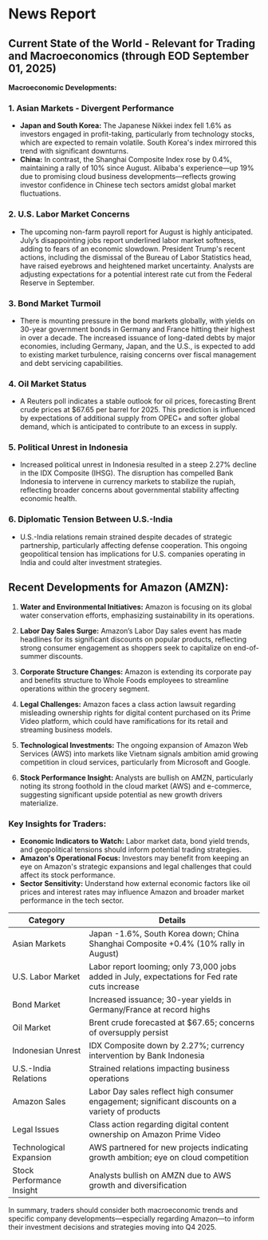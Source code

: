 # News Report

## Current State of the World - Relevant for Trading and Macroeconomics (through EOD September 01, 2025)

**Macroeconomic Developments:**

### 1. **Asian Markets - Divergent Performance**
   - **Japan and South Korea:** The Japanese Nikkei index fell 1.6% as investors engaged in profit-taking, particularly from technology stocks, which are expected to remain volatile. South Korea's index mirrored this trend with significant downturns.
   - **China:** In contrast, the Shanghai Composite Index rose by 0.4%, maintaining a rally of 10% since August. Alibaba's experience—up 19% due to promising cloud business developments—reflects growing investor confidence in Chinese tech sectors amidst global market fluctuations.

### 2. **U.S. Labor Market Concerns**
   - The upcoming non-farm payroll report for August is highly anticipated. July’s disappointing jobs report underlined labor market softness, adding to fears of an economic slowdown. President Trump's recent actions, including the dismissal of the Bureau of Labor Statistics head, have raised eyebrows and heightened market uncertainty. Analysts are adjusting expectations for a potential interest rate cut from the Federal Reserve in September.

### 3. **Bond Market Turmoil**
   - There is mounting pressure in the bond markets globally, with yields on 30-year government bonds in Germany and France hitting their highest in over a decade. The increased issuance of long-dated debts by major economies, including Germany, Japan, and the U.S., is expected to add to existing market turbulence, raising concerns over fiscal management and debt servicing capabilities.

### 4. **Oil Market Status**
   - A Reuters poll indicates a stable outlook for oil prices, forecasting Brent crude prices at $67.65 per barrel for 2025. This prediction is influenced by expectations of additional supply from OPEC+ and softer global demand, which is anticipated to contribute to an excess in supply.

### 5. **Political Unrest in Indonesia**
   - Increased political unrest in Indonesia resulted in a steep 2.27% decline in the IDX Composite (IHSG). The disruption has compelled Bank Indonesia to intervene in currency markets to stabilize the rupiah, reflecting broader concerns about governmental stability affecting economic health.

### 6. **Diplomatic Tension Between U.S.-India**
   - U.S.-India relations remain strained despite decades of strategic partnership, particularly affecting defense cooperation. This ongoing geopolitical tension has implications for U.S. companies operating in India and could alter investment strategies.

## Recent Developments for Amazon (AMZN):

1. **Water and Environmental Initiatives:** Amazon is focusing on its global water conservation efforts, emphasizing sustainability in its operations.
   
2. **Labor Day Sales Surge:** Amazon’s Labor Day sales event has made headlines for its significant discounts on popular products, reflecting strong consumer engagement as shoppers seek to capitalize on end-of-summer discounts.

3. **Corporate Structure Changes:** Amazon is extending its corporate pay and benefits structure to Whole Foods employees to streamline operations within the grocery segment.

4. **Legal Challenges:** Amazon faces a class action lawsuit regarding misleading ownership rights for digital content purchased on its Prime Video platform, which could have ramifications for its retail and streaming business models.

5. **Technological Investments:** The ongoing expansion of Amazon Web Services (AWS) into markets like Vietnam signals ambition amid growing competition in cloud services, particularly from Microsoft and Google.

6. **Stock Performance Insight:** Analysts are bullish on AMZN, particularly noting its strong foothold in the cloud market (AWS) and e-commerce, suggesting significant upside potential as new growth drivers materialize.

### Key Insights for Traders:
- **Economic Indicators to Watch:** Labor market data, bond yield trends, and geopolitical tensions should inform potential trading strategies.
- **Amazon's Operational Focus:** Investors may benefit from keeping an eye on Amazon's strategic expansions and legal challenges that could affect its stock performance.
- **Sector Sensitivity:** Understand how external economic factors like oil prices and interest rates may influence Amazon and broader market performance in the tech sector.

| **Category**                 | **Details**                                                                                                                     |
|------------------------------|-------------------------------------------------------------------------------------------------------------------------------|
| Asian Markets                | Japan -1.6%, South Korea down; China Shanghai Composite +0.4% (10% rally in August)                                         |
| U.S. Labor Market            | Labor report looming; only 73,000 jobs added in July, expectations for Fed rate cuts increase                                |
| Bond Market                  | Increased issuance; 30-year yields in Germany/France at record highs                                                          |
| Oil Market                   | Brent crude forecasted at $67.65; concerns of oversupply persist                                                               |
| Indonesian Unrest            | IDX Composite down by 2.27%; currency intervention by Bank Indonesia                                                            |
| U.S.-India Relations         | Strained relations impacting business operations                                                                               |
| Amazon Sales                 | Labor Day sales reflect high consumer engagement; significant discounts on a variety of products                              |
| Legal Issues                 | Class action regarding digital content ownership on Amazon Prime Video                                                         |
| Technological Expansion       | AWS partnered for new projects indicating growth ambition; eye on cloud competition                                            |
| Stock Performance Insight     | Analysts bullish on AMZN due to AWS growth and diversification                                                                  |

In summary, traders should consider both macroeconomic trends and specific company developments—especially regarding Amazon—to inform their investment decisions and strategies moving into Q4 2025.
